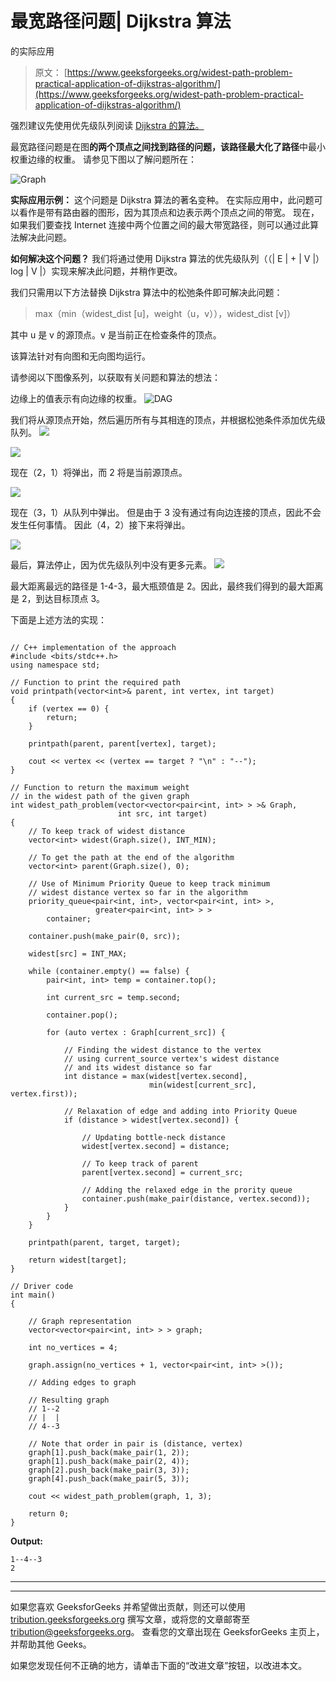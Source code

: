 # 最宽路径问题| Dijkstra 算法

的实际应用

> 原文： [https://www.geeksforgeeks.org/widest-path-problem-practical-application-of-dijkstras-algorithm/](https://www.geeksforgeeks.org/widest-path-problem-practical-application-of-dijkstras-algorithm/)

强烈建议先使用优先级队列阅读 [Dijkstra 的算法。](https://www.geeksforgeeks.org/dijkstras-shortest-path-algorithm-using-priority_queue-stl/)

最宽路径问题是在图**的两个顶点之间找到路径的问题，该路径最大化了路径**中最小权重边缘的权重。 请参见下图以了解问题所在：

![Graph](img/67bc793c40c778ab962b64e8a0200c3d.png)

**实际应用示例：**
这个问题是 Dijkstra 算法的著名变种。 在实际应用中，此问题可以看作是带有路由器的图形，因为其顶点和边表示两个顶点之间的带宽。 现在，如果我们要查找 Internet 连接中两个位置之间的最大带宽路径，则可以通过此算法解决此问题。

**如何解决这个问题？**
我们将通过使用 Dijkstra 算法的优先级队列（（| E | + | V |）log | V |）实现来解决此问题，并稍作更改。

我们只需用以下方法替换 Dijkstra 算法中的松弛条件即可解决此问题：

> max（min（widest_dist [u]，weight（u，v）），widest_dist [v]）

其中 u 是 v 的源顶点。v 是当前正在检查条件的顶点。

该算法针对有向图和无向图均运行。

请参阅以下图像系列，以获取有关问题和算法的想法：

边缘上的值表示有向边缘的权重。
![DAG](img/1bf09efb6453d84484bdb10d6322d013.png)

我们将从源顶点开始，然后遍历所有与其相连的顶点，并根据松弛条件添加优先级队列。
![](img/d2270bf13cce586b42df9154beec790c.png)

![](img/20c9cdb531fc9819f7d6090ce7bca6f6.png)

现在（2，1）将弹出，而 2 将是当前源顶点。

![](img/da518a500ed544c1c429c5c8bcc2a906.png)

现在（3，1）从队列中弹出。 但是由于 3 没有通过有向边连接的顶点，因此不会发生任何事情。 因此（4，2）接下来将弹出。

![](img/4adeddb9cead19a5da4efabfd717f9bc.png)

最后，算法停止，因为优先级队列中没有更多元素。
![](img/5cce6dd21367b9ee1e4d0e5c7856ae8b.png)

最大距离最远的路径是 1-4-3，最大瓶颈值是 2。因此，最终我们得到的最大距离是 2，到达目标顶点 3。

下面是上述方法的实现：

```

// C++ implementation of the approach 
#include <bits/stdc++.h> 
using namespace std; 

// Function to print the required path 
void printpath(vector<int>& parent, int vertex, int target) 
{ 
    if (vertex == 0) { 
        return; 
    } 

    printpath(parent, parent[vertex], target); 

    cout << vertex << (vertex == target ? "\n" : "--"); 
} 

// Function to return the maximum weight 
// in the widest path of the given graph 
int widest_path_problem(vector<vector<pair<int, int> > >& Graph, 
                        int src, int target) 
{ 
    // To keep track of widest distance 
    vector<int> widest(Graph.size(), INT_MIN); 

    // To get the path at the end of the algorithm 
    vector<int> parent(Graph.size(), 0); 

    // Use of Minimum Priority Queue to keep track minimum 
    // widest distance vertex so far in the algorithm 
    priority_queue<pair<int, int>, vector<pair<int, int> >, 
                   greater<pair<int, int> > > 
        container; 

    container.push(make_pair(0, src)); 

    widest[src] = INT_MAX; 

    while (container.empty() == false) { 
        pair<int, int> temp = container.top(); 

        int current_src = temp.second; 

        container.pop(); 

        for (auto vertex : Graph[current_src]) { 

            // Finding the widest distance to the vertex 
            // using current_source vertex's widest distance 
            // and its widest distance so far 
            int distance = max(widest[vertex.second], 
                               min(widest[current_src], vertex.first)); 

            // Relaxation of edge and adding into Priority Queue 
            if (distance > widest[vertex.second]) { 

                // Updating bottle-neck distance 
                widest[vertex.second] = distance; 

                // To keep track of parent 
                parent[vertex.second] = current_src; 

                // Adding the relaxed edge in the prority queue 
                container.push(make_pair(distance, vertex.second)); 
            } 
        } 
    } 

    printpath(parent, target, target); 

    return widest[target]; 
} 

// Driver code 
int main() 
{ 

    // Graph representation 
    vector<vector<pair<int, int> > > graph; 

    int no_vertices = 4; 

    graph.assign(no_vertices + 1, vector<pair<int, int> >()); 

    // Adding edges to graph 

    // Resulting graph 
    // 1--2 
    // |  | 
    // 4--3 

    // Note that order in pair is (distance, vertex) 
    graph[1].push_back(make_pair(1, 2)); 
    graph[1].push_back(make_pair(2, 4)); 
    graph[2].push_back(make_pair(3, 3)); 
    graph[4].push_back(make_pair(5, 3)); 

    cout << widest_path_problem(graph, 1, 3); 

    return 0; 
} 

```

**Output:**

```
1--4--3
2

```



* * *

* * *

如果您喜欢 GeeksforGeeks 并希望做出贡献，则还可以使用 [tribution.geeksforgeeks.org](https://contribute.geeksforgeeks.org/) 撰写文章，或将您的文章邮寄至 tribution@geeksforgeeks.org。 查看您的文章出现在 GeeksforGeeks 主页上，并帮助其他 Geeks。

如果您发现任何不正确的地方，请单击下面的“改进文章”按钮，以改进本文。